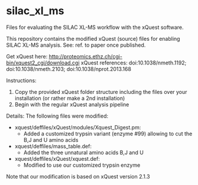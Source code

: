 # silac_xl_ms
Files for evaluating the SILAC XL-MS workflow with the xQuest software.

This repository contains the modified xQuest (source) files for enabling SILAC XL-MS analysis.
See: ref. to paper once published.

Get xQuest here: http://proteomics.ethz.ch/cgi-bin/xquest2_cgi/download.cgi
xQuest references: doi:10.1038/nmeth.1192; doi:10.1038/nmeth.2103; doi:10.1038/nprot.2013.168

Instructions:

1) Copy the provided xQuest folder structure including the files over your installation (or rather make a 2nd installation)
2) Begin with the regular xQuest analysis pipeline


Details:
The following files were modified:

- xquest/deffiles/xQuest/modules/Xquest_Digest.pm: 
	- Added a customized trypsin variant (enzyme #99) allowing to cut the B,J and U amino acids
- xquest/deffiles/mass_table.def:
	- Added the three unnatural amino acids B,J and U
- xquest/deffiles/xQuest/xquest.def:
	- Modified to use our customized trypsin enzyme

Note that our modification is based on xQuest version 2.1.3
